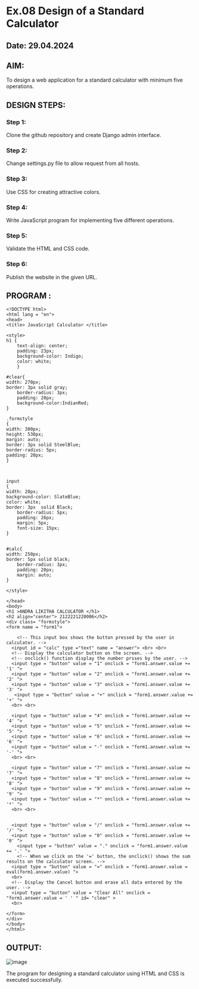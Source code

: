 # Ex.08 Design of a Standard Calculator

## Date: 29.04.2024

## AIM:
To design a web application for a standard calculator with minimum five operations.

## DESIGN STEPS:

### Step 1:
Clone the github repository and create Django admin interface.

### Step 2:
Change settings.py file to allow request from all hosts.

### Step 3:
Use CSS for creating attractive colors.

### Step 4:
Write JavaScript program for implementing five different operations.

### Step 5:
Validate the HTML and CSS code.

### Step 6:
Publish the website in the given URL.

## PROGRAM :
```
<!DOCTYPE html>  
<html lang = "en">  
<head>  
<title> JavaScript Calculator </title>  
  
<style>  
h1 {  
    text-align: center;  
    padding: 23px;  
    background-color: Indigo;  
    color: white;  
    }  
  
#clear{  
width: 270px;  
border: 3px solid gray;  
    border-radius: 3px;  
    padding: 20px;  
    background-color:IndianRed;  
}  
  
.formstyle  
{  
width: 300px;  
height: 530px;  
margin: auto;  
border: 3px solid SteelBlue;  
border-radius: 5px;  
padding: 20px;  
}  
  
  
  
input  
{  
width: 20px;  
background-color: SlateBlue;  
color: white;  
border: 3px  solid Black;  
    border-radius: 5px;  
    padding: 26px;  
    margin: 5px;  
    font-size: 15px;  
}  
  
  
#calc{  
width: 250px;  
border: 5px solid black;  
    border-radius: 3px;  
    padding: 20px;  
    margin: auto;  
}  
  
</style>  
  
</head>  
<body>  
<h1 >ANDRA LIKITHA CALCULATOR </h1>
<h2 align="center"> 2122221220006</h2>  
<div class= "formstyle">  
<form name = "form1">  
      
    <!-- This input box shows the button pressed by the user in calculator. -->  
  <input id = "calc" type ="text" name = "answer"> <br> <br>  
  <!-- Display the calculator button on the screen. -->  
  <!-- onclick() function display the number prsses by the user. -->  
  <input type = "button" value = "1" onclick = "form1.answer.value += '1' ">  
  <input type = "button" value = "2" onclick = "form1.answer.value += '2' ">  
  <input type = "button" value = "3" onclick = "form1.answer.value += '3' ">  
   <input type = "button" value = "+" onclick = "form1.answer.value += '+' ">  
  <br> <br>  
    
  <input type = "button" value = "4" onclick = "form1.answer.value += '4' ">  
  <input type = "button" value = "5" onclick = "form1.answer.value += '5' ">  
  <input type = "button" value = "6" onclick = "form1.answer.value += '6' ">  
  <input type = "button" value = "-" onclick = "form1.answer.value += '-' ">  
  <br> <br>  
    
  <input type = "button" value = "7" onclick = "form1.answer.value += '7' ">  
  <input type = "button" value = "8" onclick = "form1.answer.value += '8' ">  
  <input type = "button" value = "9" onclick = "form1.answer.value += '9' ">  
  <input type = "button" value = "*" onclick = "form1.answer.value += '*' ">  
  <br> <br>  
    
    
  <input type = "button" value = "/" onclick = "form1.answer.value += '/' ">  
  <input type = "button" value = "0" onclick = "form1.answer.value += '0' ">  
    <input type = "button" value = "." onclick = "form1.answer.value += '.' ">  
    <!-- When we click on the '=' button, the onclick() shows the sum results on the calculator screen. -->  
  <input type = "button" value = "=" onclick = "form1.answer.value = eval(form1.answer.value) ">  
  <br>   
  <!-- Display the Cancel button and erase all data entered by the user. -->  
  <input type = "button" value = "Clear All" onclick = "form1.answer.value = ' ' " id= "clear" >  
  <br>   
    
</form>  
</div>  
</body>  
</html>
```

## OUTPUT:
![image](https://github.com/andralikitha/Calc/assets/131592130/025c3e59-37bb-4111-81d4-9b1024ba4a35)

The program for designing a standard calculator using HTML and CSS is executed successfully.
